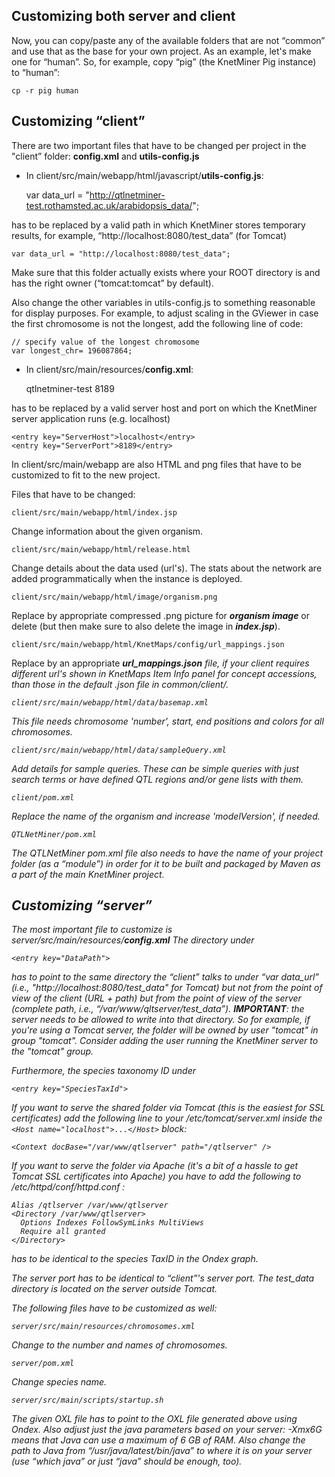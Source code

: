 Customizing both server and client
------------------------------------------

Now, you can copy/paste any of the available folders that are not “common” and use that as the base for your own project. As an example, let's make one for “human”. So, for example, copy “pig” (the KnetMiner Pig instance) to “human”:

    cp -r pig human

Customizing “client”
--------------------------

There are two important files that have to be changed per project in the "client” folder: <b>config.xml</b> and <b>utils-config.js</b>

* In client/src/main/webapp/html/javascript/<b>utils-config.js</b>:

    var data_url = "http://qtlnetminer-test.rothamsted.ac.uk/arabidopsis_data/";

has to be replaced by a valid path in which KnetMiner stores temporary results, for example, “http://localhost:8080/test_data” (for Tomcat)

    var data_url = "http://localhost:8080/test_data";

Make sure that this folder actually exists where your ROOT directory is and has the right owner (“tomcat:tomcat” by default).

Also change the other variables in utils-config.js to something reasonable for display purposes. For example, to adjust scaling in the GViewer in case the first chromosome is not the longest, add the following line of code:

    // specify value of the longest chromosome
    var longest_chr= 196087864;

* In client/src/main/resources/<b>config.xml</b>:

    <entry key="ServerHost">qtlnetminer-test</entry>
    <entry key="ServerPort">8189</entry>

has to be replaced by a valid server host and port on which the KnetMiner server application runs (e.g. localhost)

    <entry key="ServerHost">localhost</entry>
    <entry key="ServerPort">8189</entry>

In client/src/main/webapp are also HTML and png files that have to be customized to fit to the new project.

Files that have to be changed:

    client/src/main/webapp/html/index.jsp
Change information about the given organism.

    client/src/main/webapp/html/release.html
Change details about the data used (url's). The stats about the network are added programmatically when the instance is deployed.

    client/src/main/webapp/html/image/organism.png
Replace by appropriate compressed .png picture for <b><i>organism image</i></b> or delete (but then make sure to also delete the image in <b><i>index.jsp</i></b>).

    client/src/main/webapp/html/KnetMaps/config/url_mappings.json
Replace by an appropriate <b><i>url_mappings.json<i></b> file, if your client requires different url's shown in KnetMaps Item Info panel for concept accessions, than those in the default .json file in common/client/.

    client/src/main/webapp/html/data/basemap.xml
This file needs chromosome <i>'number'</i>, start, end positions and colors</i> for all chromosomes.

    client/src/main/webapp/html/data/sampleQuery.xml
Add details for sample queries. These can be simple queries with just search terms or have defined QTL regions and/or gene lists with them.

    client/pom.xml
Replace the name of the organism and increase 'modelVersion', if needed.

    QTLNetMiner/pom.xml
The QTLNetMiner pom.xml file also needs to have the name of your project folder (as a “module”) in order for it to be built and packaged by Maven as a part of the main KnetMiner project.


Customizing “server”
--------------------------

The most important file to customize is server/src/main/resources/<b>config.xml</b>
The directory under 

    <entry key="DataPath"> 

has to point to the same directory the “client” talks to under “var data_url” (i.e., "http://localhost:8080/test_data" for Tomcat) but not from the point of view of the client (URL + path) but from the point of view of the server (complete path, i.e.,  “/var/www/qltserver/test_data”). **IMPORTANT**: the server needs to be allowed to write into that directory. So for example, if you're using a Tomcat server, the folder will be owned by user "tomcat" in group "tomcat". Consider adding the user running the KnetMiner server to the "tomcat" group.

Furthermore, the species taxonomy ID under

    <entry key="SpeciesTaxId">

If you want to serve the shared folder via Tomcat (this is the easiest for SSL certificates) add the following line to your /etc/tomcat/server.xml inside the `<Host name="localhost">...</Host>` block:

```
<Context docBase="/var/www/qtlserver" path="/qtlserver" />
```

If you want to serve the folder via Apache (it's a bit of a hassle to get Tomcat SSL certificates into Apache) you have to add the following to /etc/httpd/conf/httpd.conf :

```
Alias /qtlserver /var/www/qtlserver
<Directory /var/www/qtlserver>
  Options Indexes FollowSymLinks MultiViews
  Require all granted
</Directory>
```

has to be identical to the species TaxID in the Ondex graph.

The server port has to be identical to “client”'s server port. The test_data directory is located on the server outside Tomcat.

The following files have to be customized as well:

    server/src/main/resources/chromosomes.xml
Change to the number and names of chromosomes.

    server/pom.xml
Change species name.

    server/src/main/scripts/startup.sh

The given OXL file has to point to the OXL file generated above using Ondex. Also adjust just the java parameters based on your server: -Xmx6G means that Java can use a maximum of 6 GB of RAM. Also change the path to Java from “/usr/java/latest/bin/java” to where it is on your server (use “which java” or just “java” should be enough, too).